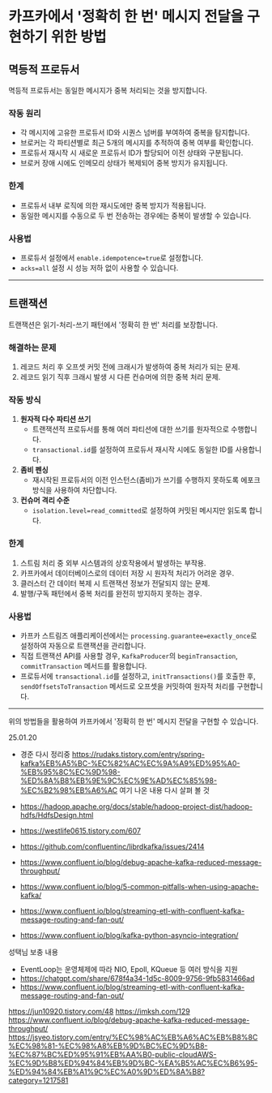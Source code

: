 # 카프카에서 '정확히 한 번' 메시지 전달을 구현하기 위한 방법

## 멱등적 프로듀서

멱등적 프로듀서는 동일한 메시지가 중복 처리되는 것을 방지합니다.

### 작동 원리
- 각 메시지에 고유한 프로듀서 ID와 시퀀스 넘버를 부여하여 중복을 탐지합니다.
- 브로커는 각 파티션별로 최근 5개의 메시지를 추적하여 중복 여부를 확인합니다.
- 프로듀서 재시작 시 새로운 프로듀서 ID가 할당되어 이전 상태와 구분됩니다.
- 브로커 장애 시에도 인메모리 상태가 복제되어 중복 방지가 유지됩니다.

### 한계
- 프로듀서 내부 로직에 의한 재시도에만 중복 방지가 적용됩니다.
- 동일한 메시지를 수동으로 두 번 전송하는 경우에는 중복이 발생할 수 있습니다.

### 사용법
- 프로듀서 설정에서 `enable.idempotence=true`로 설정합니다.
- `acks=all` 설정 시 성능 저하 없이 사용할 수 있습니다.

---

## 트랜잭션

트랜잭션은 읽기-처리-쓰기 패턴에서 '정확히 한 번' 처리를 보장합니다.

### 해결하는 문제
1. 레코드 처리 후 오프셋 커밋 전에 크래시가 발생하여 중복 처리가 되는 문제.
2. 레코드 읽기 직후 크래시 발생 시 다른 컨슈머에 의한 중복 처리 문제.

### 작동 방식
1. **원자적 다수 파티션 쓰기**
   - 트랜잭션적 프로듀서를 통해 여러 파티션에 대한 쓰기를 원자적으로 수행합니다.
   - `transactional.id`를 설정하여 프로듀서 재시작 시에도 동일한 ID를 사용합니다.
2. **좀비 펜싱**
   - 재시작된 프로듀서의 이전 인스턴스(좀비)가 쓰기를 수행하지 못하도록 에포크 방식을 사용하여 차단합니다.
3. **컨슈머 격리 수준**
   - `isolation.level=read_committed`로 설정하여 커밋된 메시지만 읽도록 합니다.

### 한계
1. 스트림 처리 중 외부 시스템과의 상호작용에서 발생하는 부작용.
2. 카프카에서 데이터베이스로의 데이터 저장 시 원자적 처리가 어려운 경우.
3. 클러스터 간 데이터 복제 시 트랜잭션 정보가 전달되지 않는 문제.
4. 발행/구독 패턴에서 중복 처리를 완전히 방지하지 못하는 경우.

### 사용법
- 카프카 스트림즈 애플리케이션에서는 `processing.guarantee=exactly_once`로 설정하여 자동으로 트랜잭션을 관리합니다.
- 직접 트랜잭션 API를 사용할 경우, `KafkaProducer`의 `beginTransaction`, `commitTransaction` 메서드를 활용합니다.
- 프로듀서에 `transactional.id`를 설정하고, `initTransactions()`를 호출한 후, `sendOffsetsToTransaction` 메서드로 오프셋을 커밋하여 원자적 처리를 구현합니다.

---

위의 방법들을 활용하여 카프카에서 '정확히 한 번' 메시지 전달을 구현할 수 있습니다.


25.01.20
- 경준 다시 정리중
https://rudaks.tistory.com/entry/spring-kafka%EB%A5%BC-%EC%82%AC%EC%9A%A9%ED%95%A0-%EB%95%8C%EC%9D%98-%ED%8A%B8%EB%9E%9C%EC%9E%AD%EC%85%98-%EC%B2%98%EB%A6%AC
여기 나온 내용 다시 살펴 볼 것

- https://hadoop.apache.org/docs/stable/hadoop-project-dist/hadoop-hdfs/HdfsDesign.html
- https://westlife0615.tistory.com/607
- https://github.com/confluentinc/librdkafka/issues/2414
- https://www.confluent.io/blog/debug-apache-kafka-reduced-message-throughput/
- https://www.confluent.io/blog/5-common-pitfalls-when-using-apache-kafka/
- https://www.confluent.io/blog/streaming-etl-with-confluent-kafka-message-routing-and-fan-out/
- https://www.confluent.io/blog/kafka-python-asyncio-integration/



성택님 보충 내용

- EventLoop는 운영체제에 따라 NIO, Epoll, KQueue 등 여러 방식을 지원
- https://chatgpt.com/share/678f4a34-1d5c-8009-9756-9fb5831466ad
- https://www.confluent.io/blog/streaming-etl-with-confluent-kafka-message-routing-and-fan-out/


https://jun10920.tistory.com/48
https://imksh.com/129
https://www.confluent.io/blog/debug-apache-kafka-reduced-message-throughput/
https://jsyeo.tistory.com/entry/%EC%98%AC%EB%A6%AC%EB%B8%8C%EC%98%81-%EC%98%A8%EB%9D%BC%EC%9D%B8-%EC%87%BC%ED%95%91%EB%AA%B0-public-cloudAWS-%EC%9D%B8%ED%94%84%EB%9D%BC-%EA%B5%AC%EC%B6%95-%ED%94%84%EB%A1%9C%EC%A0%9D%ED%8A%B8?category=1217581